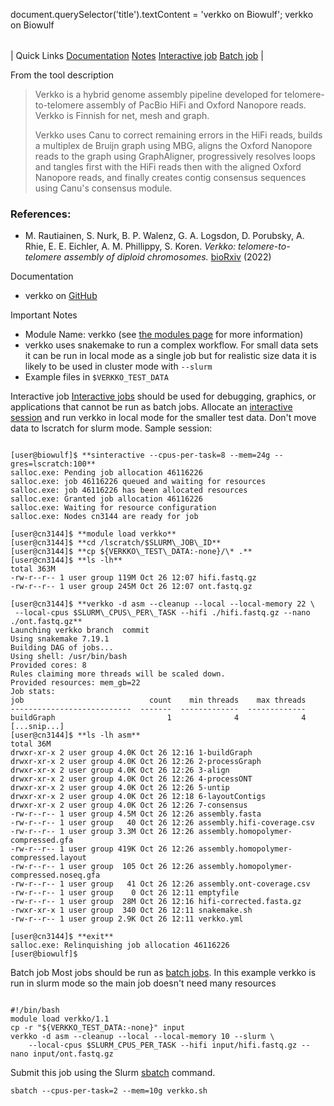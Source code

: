 

document.querySelector('title').textContent = 'verkko on Biowulf';
verkko on Biowulf


|  |
| --- |
| 
Quick Links
[Documentation](#doc)
[Notes](#notes)
[Interactive job](#int) 
[Batch job](#sbatch) 
 |



From the tool description




> 
> Verkko is a hybrid genome assembly pipeline developed for telomere-to-telomere
> assembly of PacBio HiFi and Oxford Nanopore reads. Verkko is Finnish for net,
> mesh and graph.
> 
> Verkko uses Canu to correct remaining errors in the HiFi reads, builds a
> multiplex de Bruijn graph using MBG, aligns the Oxford Nanopore reads to the
> graph using GraphAligner, progressively resolves loops and tangles first with
> the HiFi reads then with the aligned Oxford Nanopore reads, and finally creates
> contig consensus sequences using Canu's consensus module.
> 


### References:


* M. Rautiainen, S. Nurk, B. P. Walenz, G. A. Logsdon, D. Porubsky, A. Rhie, E. E. Eichler, A. M. Phillippy, S. Koren. 
 *Verkko: telomere-to-telomere assembly of diploid chromosomes.*
[bioRxiv](https://doi.org/10.1101/2022.06.24.497523) (2022)


Documentation
* verkko on [GitHub](https://github.com/marbl/verkko)


Important Notes
* Module Name: verkko (see [the modules page](/apps/modules.html) for more information)
* verkko uses snakemake to run a complex workflow. For small data sets it can be run in local mode as a single job
 but for realistic size data it is likely to be used in cluster mode with `--slurm`
* Example files in `$VERKKO_TEST_DATA`



Interactive job
[Interactive jobs](/docs/userguide.html#int) should be used for debugging, graphics, or applications that cannot be run as batch jobs.
Allocate an [interactive session](/docs/userguide.html#int) and run verkko in local mode for the smaller test
data. Don't move data to lscratch for slurm mode. Sample session:



```

[user@biowulf]$ **sinteractive --cpus-per-task=8 --mem=24g --gres=lscratch:100**
salloc.exe: Pending job allocation 46116226
salloc.exe: job 46116226 queued and waiting for resources
salloc.exe: job 46116226 has been allocated resources
salloc.exe: Granted job allocation 46116226
salloc.exe: Waiting for resource configuration
salloc.exe: Nodes cn3144 are ready for job

[user@cn3144]$ **module load verkko**
[user@cn3144]$ **cd /lscratch/$SLURM\_JOB\_ID**
[user@cn3144]$ **cp ${VERKKO\_TEST\_DATA:-none}/\* .**
[user@cn3144]$ **ls -lh**
total 363M
-rw-r--r-- 1 user group 119M Oct 26 12:07 hifi.fastq.gz
-rw-r--r-- 1 user group 245M Oct 26 12:07 ont.fastq.gz

[user@cn3144]$ **verkko -d asm --cleanup --local --local-memory 22 \
 --local-cpus $SLURM\_CPUS\_PER\_TASK --hifi ./hifi.fastq.gz --nano ./ont.fastq.gz**
Launching verkko branch  commit
Using snakemake 7.19.1
Building DAG of jobs...
Using shell: /usr/bin/bash
Provided cores: 8
Rules claiming more threads will be scaled down.
Provided resources: mem_gb=22
Job stats:
job                            count    min threads    max threads
---------------------------  -------  -------------  -------------
buildGraph                         1              4              4
[...snip...]
[user@cn3144]$ **ls -lh asm**
total 36M
drwxr-xr-x 2 user group 4.0K Oct 26 12:16 1-buildGraph
drwxr-xr-x 2 user group 4.0K Oct 26 12:26 2-processGraph
drwxr-xr-x 2 user group 4.0K Oct 26 12:26 3-align
drwxr-xr-x 2 user group 4.0K Oct 26 12:26 4-processONT
drwxr-xr-x 2 user group 4.0K Oct 26 12:26 5-untip
drwxr-xr-x 2 user group 4.0K Oct 26 12:18 6-layoutContigs
drwxr-xr-x 2 user group 4.0K Oct 26 12:26 7-consensus
-rw-r--r-- 1 user group 4.5M Oct 26 12:26 assembly.fasta
-rw-r--r-- 1 user group   40 Oct 26 12:26 assembly.hifi-coverage.csv
-rw-r--r-- 1 user group 3.3M Oct 26 12:26 assembly.homopolymer-compressed.gfa
-rw-r--r-- 1 user group 419K Oct 26 12:26 assembly.homopolymer-compressed.layout
-rw-r--r-- 1 user group  105 Oct 26 12:26 assembly.homopolymer-compressed.noseq.gfa
-rw-r--r-- 1 user group   41 Oct 26 12:26 assembly.ont-coverage.csv
-rw-r--r-- 1 user group    0 Oct 26 12:11 emptyfile
-rw-r--r-- 1 user group  28M Oct 26 12:16 hifi-corrected.fasta.gz
-rwxr-xr-x 1 user group  340 Oct 26 12:11 snakemake.sh
-rw-r--r-- 1 user group 2.9K Oct 26 12:11 verkko.yml

[user@cn3144]$ **exit**
salloc.exe: Relinquishing job allocation 46116226
[user@biowulf]$

```


Batch job
Most jobs should be run as [batch jobs](/docs/userguide.html#submit).
In this example verkko is run in slurm mode so the main job doesn't need many resources



```

#!/bin/bash
module load verkko/1.1
cp -r "${VERKKO_TEST_DATA:-none}" input
verkko -d asm --cleanup --local --local-memory 10 --slurm \
    --local-cpus $SLURM_CPUS_PER_TASK --hifi input/hifi.fastq.gz --nano input/ont.fastq.gz

```

Submit this job using the Slurm [sbatch](/docs/userguide.html) command.



```
sbatch --cpus-per-task=2 --mem=10g verkko.sh
```







